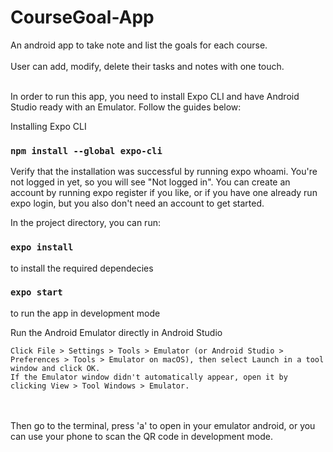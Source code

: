 # CourseGoal-App
An android app to take note and list the goals for each course. <br></br>
User can add, modify, delete their tasks and notes with one touch. <br></br>

In order to run this app, you need to install Expo CLI and have Android Studio ready with an Emulator. Follow the guides below:

Installing Expo CLI
### `npm install --global expo-cli`
Verify that the installation was successful by running expo whoami. You're not logged in yet, so you will see "Not logged in". You can create an account by running expo register if you like, or if you have one already run expo login, but you also don't need an account to get started.

In the project directory, you can run:

### `expo install` 

to install the required dependecies

### `expo start`

to run the app in development mode

Run the Android Emulator directly in Android Studio

    Click File > Settings > Tools > Emulator (or Android Studio > Preferences > Tools > Emulator on macOS), then select Launch in a tool window and click OK.
    If the Emulator window didn't automatically appear, open it by clicking View > Tool Windows > Emulator.
<br></br>
Then go to the terminal, press 'a' to open in your emulator android, or you can use your phone to scan the QR code in development mode.
